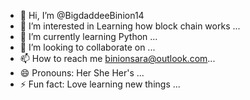 - 👋 Hi, I’m @BigdaddeeBinion14
- 👀 I’m interested in Learning how block chain works ...
- 🌱 I’m currently learning Python ...
- 💞️ I’m looking to collaborate on ...
- 📫 How to reach me binionsara@outlook.com...
- 😄 Pronouns: Her She Her's ...
- ⚡ Fun fact: Love learning new things ...

<!---
BigdaddeeBinion14/BigdaddeeBinion14 is a ✨ special ✨ repository because its `README.md` (this file) appears on your GitHub profile.
You can click the Preview link to take a look at your changes.
--->
